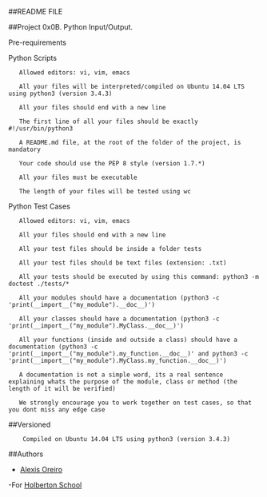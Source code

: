 ##README FILE

##Project 0x0B. Python  Input/Output.

Pre-requirements 

Python Scripts

       Allowed editors: vi, vim, emacs

       All your files will be interpreted/compiled on Ubuntu 14.04 LTS using python3 (version 3.4.3)

       All your files should end with a new line

       The first line of all your files should be exactly #!/usr/bin/python3

       A README.md file, at the root of the folder of the project, is mandatory

       Your code should use the PEP 8 style (version 1.7.*)

       All your files must be executable

       The length of your files will be tested using wc

Python Test Cases

       Allowed editors: vi, vim, emacs

       All your files should end with a new line

       All your test files should be inside a folder tests

       All your test files should be text files (extension: .txt)

       All your tests should be executed by using this command: python3 -m doctest ./tests/*

       All your modules should have a documentation (python3 -c 'print(__import__("my_module").__doc__)')

       All your classes should have a documentation (python3 -c 'print(__import__("my_module").MyClass.__doc__)')

       All your functions (inside and outside a class) should have a documentation (python3 -c 'print(__import__("my_module").my_function.__doc__)' and python3 -c 'print(__import__("my_module").MyClass.my_function.__doc__)')

       A documentation is not a simple word, its a real sentence explaining whats the purpose of the module, class or method (the length of it will be verified)

       We strongly encourage you to work together on test cases, so that you dont miss any edge case

##Versioned 

	    Compiled on Ubuntu 14.04 LTS using python3 (version 3.4.3)

##Authors 

- [Alexis Oreiro](https://github.com/alexoreiro)

-For [Holberton School](https://www.holbertonschool.com/uy)

